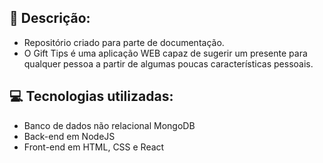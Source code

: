 ## 📜 Descrição:

- Repositório criado para parte de documentação.
- O Gift Tips é uma aplicação WEB capaz de sugerir um presente para qualquer pessoa a partir de algumas poucas características pessoais.

## 💻 Tecnologias utilizadas:

- Banco de dados não relacional MongoDB
- Back-end em NodeJS
- Front-end em HTML, CSS e React
